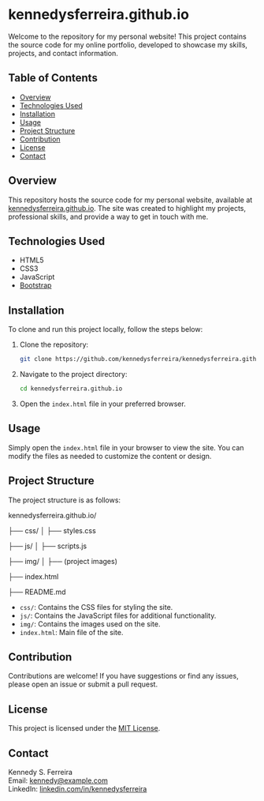 # kennedysferreira.github.io

Welcome to the repository for my personal website! This project contains the source code for my online portfolio, developed to showcase my skills, projects, and contact information.

## Table of Contents

- [Overview](#overview)
- [Technologies Used](#technologies-used)
- [Installation](#installation)
- [Usage](#usage)
- [Project Structure](#project-structure)
- [Contribution](#contribution)
- [License](#license)
- [Contact](#contact)

## Overview

This repository hosts the source code for my personal website, available at [kennedysferreira.github.io](https://kennedysferreira.github.io). The site was created to highlight my projects, professional skills, and provide a way to get in touch with me.

## Technologies Used

- HTML5
- CSS3
- JavaScript
- [Bootstrap](https://getbootstrap.com/)

## Installation

To clone and run this project locally, follow the steps below:

1. Clone the repository:
    ```bash
    git clone https://github.com/kennedysferreira/kennedysferreira.github.io.git
    ```

2. Navigate to the project directory:
    ```bash
    cd kennedysferreira.github.io
    ```

3. Open the `index.html` file in your preferred browser.

## Usage

Simply open the `index.html` file in your browser to view the site. You can modify the files as needed to customize the content or design.

## Project Structure

The project structure is as follows:

kennedysferreira.github.io/

├── css/
│   ├── styles.css

├── js/
│   ├── scripts.js

├── img/
│   ├── (project images)

├── index.html

├── README.md

- `css/`: Contains the CSS files for styling the site.
- `js/`: Contains the JavaScript files for additional functionality.
- `img/`: Contains the images used on the site.
- `index.html`: Main file of the site.

## Contribution

Contributions are welcome! If you have suggestions or find any issues, please open an issue or submit a pull request.

## License

This project is licensed under the [MIT License](LICENSE).

## Contact

Kennedy S. Ferreira  
Email: kennedy@example.com  
LinkedIn: [linkedin.com/in/kennedysferreira](https://www.linkedin.com/in/kennedysferreira)
